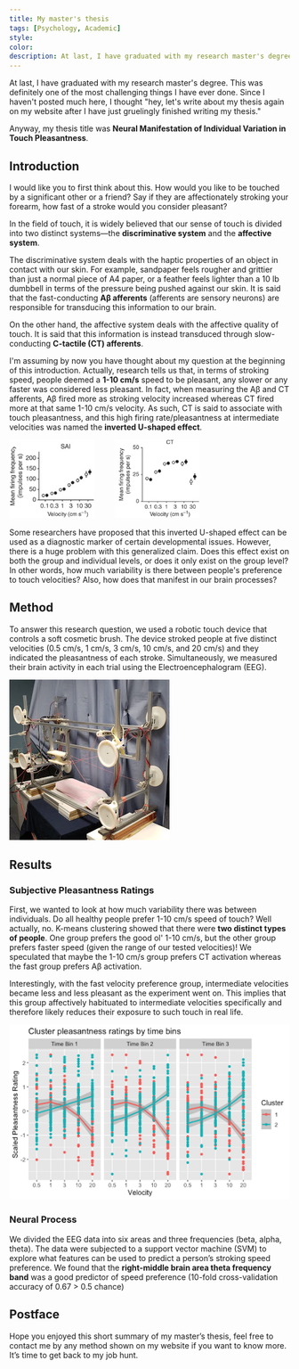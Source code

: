 ```yaml
---
title: My master's thesis
tags: [Psychology, Academic]
style: 
color: 
description: At last, I have graduated with my research master's degree. This was definitely one of the most challenging things I have ever done. Since I haven't posted much here, I thought "hey, let's write about my thesis again on my website after I have just gruelingly finished writing my thesis."
---
```


At last, I have graduated with my research master's degree. This was definitely one of the most challenging things I have ever done. Since I haven't posted much here, I thought "hey, let's write about my thesis again on my website after I have just gruelingly finished writing my thesis."

Anyway, my thesis title was **Neural Manifestation of Individual Variation in Touch Pleasantness**.

## Introduction
I would like you to first think about this. How would you like to be touched by a significant other or a friend? Say if they are affectionately stroking your forearm, how fast of a stroke would you consider pleasant?

In the field of touch, it is widely believed that our sense of touch is divided into two distinct systems—the **discriminative system** and the **affective system**.

The discriminative system deals with the haptic properties of an object in contact with our skin. For example, sandpaper feels rougher and grittier than just a normal piece of A4 paper, or a feather feels lighter than a 10 lb dumbbell in terms of the pressure being pushed against our skin. It is said that the fast-conducting **Aβ afferents** (afferents are sensory neurons) are responsible for transducing this information to our brain.

On the other hand, the affective system deals with the affective quality of touch. It is said that this information is instead transduced through slow-conducting **C-tactile (CT) afferents**.

I'm assuming by now you have thought about my question at the beginning of this introduction. Actually, research tells us that, in terms of stroking speed, people deemed a **1-10 cm/s** speed to be pleasant, any slower or any faster was considered less pleasant. In fact, when measuring the Aβ and CT afferents, Aβ fired more as stroking velocity increased whereas CT fired more at that same 1-10 cm/s velocity. As such, CT is said to associate with touch pleasantness, and this high firing rate/pleasantness at intermediate velocities was named the **inverted U-shaped effect**.

<img style="padding-right:2rem" src="/assets/post/2022-10-13-my-masters-thesis/002.png" title="Aβ" alt="Aβ">
<img style="padding-right:2rem" src="/assets/post/2022-10-13-my-masters-thesis/003.png" title="CT" alt="CT">

Some researchers have proposed that this inverted U-shaped effect can be used as a diagnostic marker of certain developmental issues. However, there is a huge problem with this generalized claim. Does this effect exist on both the group and individual levels, or does it only exist on the group level? In other words, how much variability is there between people's preference to touch velocities? Also, how does that manifest in our brain processes?

## Method
To answer this research question, we used a robotic touch device that controls a soft cosmetic brush. The device stroked people at five distinct velocities (0.5 cm/s, 1 cm/s, 3 cm/s, 10 cm/s, and 20 cm/s) and they indicated the pleasantness of each stroke. Simultaneously, we measured their brain activity in each trial using the Electroencephalogram (EEG).

<img src="/assets/post/2022-10-13-my-masters-thesis/001.jpg" title="Robotic Touch Device" alt="Robotic Touch Device">

## Results
### Subjective Pleasantness Ratings
First, we wanted to look at how much variability there was between individuals. Do all healthy people prefer 1-10 cm/s speed of touch? Well actually, no. K-means clustering showed that there were **two distinct types of people**. One group prefers the good ol' 1-10 cm/s, but the other group prefers faster speed (given the range of our tested velocities)! We speculated that maybe the 1-10 cm/s group prefers CT activation whereas the fast group prefers Aβ activation.

Interestingly, with the fast velocity preference group, intermediate velocities became less and less pleasant as the experiment went on. This implies that this group affectively habituated to intermediate velocities specifically and therefore likely reduces their exposure to such touch in real life.

<img src="/assets/post/2022-10-13-my-masters-thesis/004.png" title="Cluster" alt="Cluster">

### Neural Process
We divided the EEG data into six areas and three frequencies (beta, alpha, theta). The data were subjected to a support vector machine (SVM) to explore what features can be used to predict a person’s stroking speed preference. We found that the **right-middle brain area theta frequency band** was a good predictor of speed preference (10-fold cross-validation accuracy of 0.67 > 0.5 chance)

## Postface
Hope you enjoyed this short summary of my master’s thesis, feel free to contact me by any method shown on my website if you want to know more. It’s time to get back to my job hunt.
